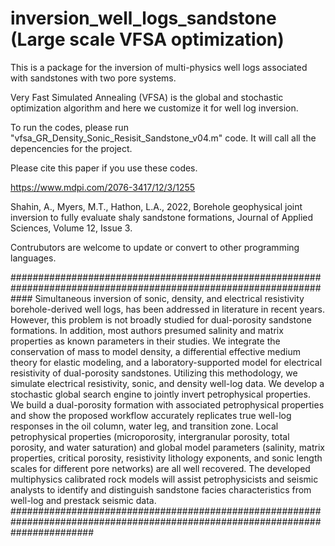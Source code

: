# inversion_well_logs_sandstone (Large scale VFSA optimization)

This is a package for the inversion of multi-physics well logs associated with sandstones with two pore systems.

Very Fast Simulated Annealing (VFSA) is the global and stochastic optimization algorithm and here we customize it for well log inversion.  


To run the codes, please run "vfsa_GR_Density_Sonic_Resisit_Sandstone_v04.m" code. It will call all the depencencies for the project.

Please cite this paper if you use these codes.

https://www.mdpi.com/2076-3417/12/3/1255

Shahin, A., Myers, M.T., Hathon, L.A., 2022, Borehole geophysical joint inversion to fully evaluate shaly sandstone formations, Journal of Applied Sciences, Volume 12, Issue 3.

Contrubutors are welcome to update or convert to other programming languages.

####################################################################################################################
Simultaneous inversion of sonic, density, and electrical resistivity borehole-derived well logs, has been addressed in literature in recent years. However, this problem is not broadly studied for dual-porosity sandstone formations. In addition, most authors presumed salinity and matrix properties as known parameters in their studies. We integrate the conservation of mass to model density, a differential effective medium theory for elastic modeling, and a laboratory-supported model for electrical resistivity of dual-porosity sandstones. Utilizing this methodology, we simulate electrical resistivity, sonic, and density well-log data. We develop a stochastic global search engine to jointly invert petrophysical properties. We build a dual-porosity formation with associated petrophysical properties and show the proposed workflow accurately replicates true well-log responses in the oil column, water leg, and transition zone. Local petrophysical properties (microporosity, intergranular porosity, total porosity, and water saturation) and global model parameters (salinity, matrix properties, critical porosity, resistivity lithology exponents, and sonic length scales for different pore networks) are all well recovered. The developed multiphysics calibrated rock models will assist petrophysicists and seismic analysts to identify and distinguish sandstone facies characteristics from well-log and prestack seismic data.
###############################################################################################################################

